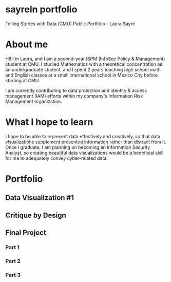 # sayreln portfolio
Telling Stories with Data (CMU) Public Portfolio - Laura Sayre

# About me
Hi! I'm Laura, and I am a second-year ISPM (InfoSec Policy & Management) student at CMU. I studied Mathematics with a theoretical concentration as an undergraduate student, and I spent 2 years teaching high school math and English classes at a small international school in Mexico City before starting at CMU.

I am currently contributing to data protection and identity & access management (IAM) efforts within my company's Information Risk Management organization.

# What I hope to learn
I hope to be able to represent data effectively and creatively, so that data visualizations supplement presented information rather than distract from it. Once I graduate, I am planning on becoming an Information Security Analyst, so creating beautiful data visualizations would be a beneficial skill for me to adequately convey cyber-related data.

# Portfolio
## Data Visualization #1

<div class="flourish-embed flourish-chart" data-src="visualisation/7640008"><script src="https://public.flourish.studio/resources/embed.js"></script></div>

## Critique by Design
## Final Project
### Part 1
### Part 2
### Part 3
